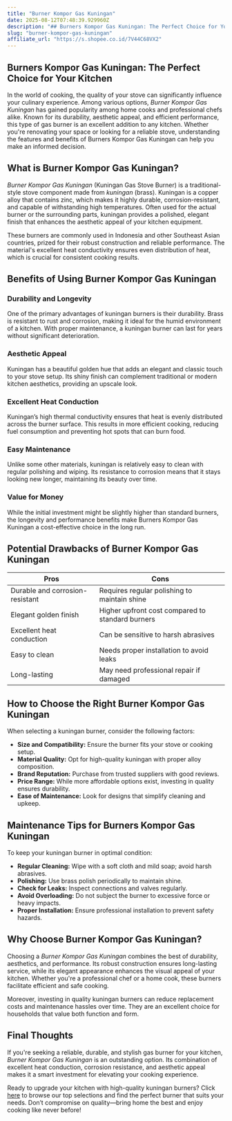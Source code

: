 ```yaml
---
title: "Burner Kompor Gas Kuningan"
date: 2025-08-12T07:48:39.929960Z
description: "## Burners Kompor Gas Kuningan: The Perfect Choice for Your Kitchen..."
slug: "burner-kompor-gas-kuningan"
affiliate_url: "https://s.shopee.co.id/7V44C68VX2"
---
```

## Burners Kompor Gas Kuningan: The Perfect Choice for Your Kitchen

In the world of cooking, the quality of your stove can significantly influence your culinary experience. Among various options, *Burner Kompor Gas Kuningan* has gained popularity among home cooks and professional chefs alike. Known for its durability, aesthetic appeal, and efficient performance, this type of gas burner is an excellent addition to any kitchen. Whether you're renovating your space or looking for a reliable stove, understanding the features and benefits of Burners Kompor Gas Kuningan can help you make an informed decision.

## What is Burner Kompor Gas Kuningan?

*Burner Kompor Gas Kuningan* (Kuningan Gas Stove Burner) is a traditional-style stove component made from *kuningan* (brass). Kuningan is a copper alloy that contains zinc, which makes it highly durable, corrosion-resistant, and capable of withstanding high temperatures. Often used for the actual burner or the surrounding parts, kuningan provides a polished, elegant finish that enhances the aesthetic appeal of your kitchen equipment.

These burners are commonly used in Indonesia and other Southeast Asian countries, prized for their robust construction and reliable performance. The material's excellent heat conductivity ensures even distribution of heat, which is crucial for consistent cooking results.

## Benefits of Using Burner Kompor Gas Kuningan

### Durability and Longevity

One of the primary advantages of kuningan burners is their durability. Brass is resistant to rust and corrosion, making it ideal for the humid environment of a kitchen. With proper maintenance, a kuningan burner can last for years without significant deterioration.

### Aesthetic Appeal

Kuningan has a beautiful golden hue that adds an elegant and classic touch to your stove setup. Its shiny finish can complement traditional or modern kitchen aesthetics, providing an upscale look.

### Excellent Heat Conduction

Kuningan’s high thermal conductivity ensures that heat is evenly distributed across the burner surface. This results in more efficient cooking, reducing fuel consumption and preventing hot spots that can burn food.

### Easy Maintenance

Unlike some other materials, kuningan is relatively easy to clean with regular polishing and wiping. Its resistance to corrosion means that it stays looking new longer, maintaining its beauty over time.

### Value for Money

While the initial investment might be slightly higher than standard burners, the longevity and performance benefits make Burners Kompor Gas Kuningan a cost-effective choice in the long run.

## Potential Drawbacks of Burner Kompor Gas Kuningan

| Pros | Cons |
| --- | --- |
| Durable and corrosion-resistant | Requires regular polishing to maintain shine |
| Elegant golden finish | Higher upfront cost compared to standard burners |
| Excellent heat conduction | Can be sensitive to harsh abrasives |
| Easy to clean | Needs proper installation to avoid leaks |
| Long-lasting | May need professional repair if damaged |

## How to Choose the Right Burner Kompor Gas Kuningan

When selecting a kuningan burner, consider the following factors:

- **Size and Compatibility:** Ensure the burner fits your stove or cooking setup.
- **Material Quality:** Opt for high-quality kuningan with proper alloy composition.
- **Brand Reputation:** Purchase from trusted suppliers with good reviews.
- **Price Range:** While more affordable options exist, investing in quality ensures durability.
- **Ease of Maintenance:** Look for designs that simplify cleaning and upkeep.

## Maintenance Tips for Burners Kompor Gas Kuningan

To keep your kuningan burner in optimal condition:

- **Regular Cleaning:** Wipe with a soft cloth and mild soap; avoid harsh abrasives.
- **Polishing:** Use brass polish periodically to maintain shine.
- **Check for Leaks:** Inspect connections and valves regularly.
- **Avoid Overloading:** Do not subject the burner to excessive force or heavy impacts.
- **Proper Installation:** Ensure professional installation to prevent safety hazards.

## Why Choose Burner Kompor Gas Kuningan?

Choosing a *Burner Kompor Gas Kuningan* combines the best of durability, aesthetics, and performance. Its robust construction ensures long-lasting service, while its elegant appearance enhances the visual appeal of your kitchen. Whether you're a professional chef or a home cook, these burners facilitate efficient and safe cooking.

Moreover, investing in quality kuningan burners can reduce replacement costs and maintenance hassles over time. They are an excellent choice for households that value both function and form.

## Final Thoughts

If you're seeking a reliable, durable, and stylish gas burner for your kitchen, *Burner Kompor Gas Kuningan* is an outstanding option. Its combination of excellent heat conduction, corrosion resistance, and aesthetic appeal makes it a smart investment for elevating your cooking experience.

Ready to upgrade your kitchen with high-quality kuningan burners? Click [here](https://s.shopee.co.id/7V44C68VX2) to browse our top selections and find the perfect burner that suits your needs. Don’t compromise on quality—bring home the best and enjoy cooking like never before!